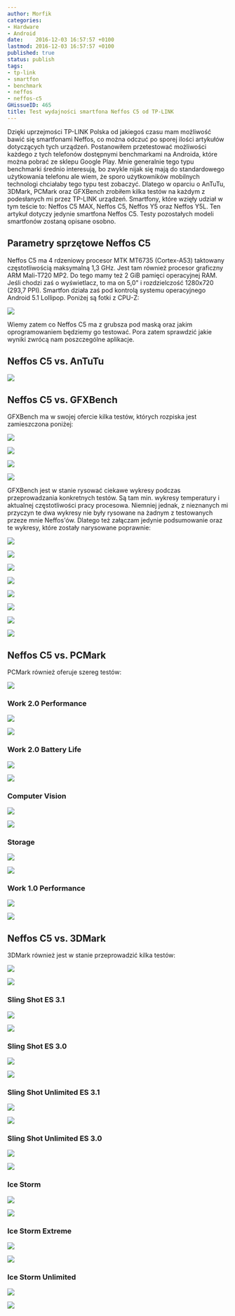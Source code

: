 ```yaml
---
author: Morfik
categories:
- Hardware
- Android
date:    2016-12-03 16:57:57 +0100
lastmod: 2016-12-03 16:57:57 +0100
published: true
status: publish
tags:
- tp-link
- smartfon
- benchmark
- neffos
- neffos-c5
GHissueID: 465
title: Test wydajności smartfona Neffos C5 od TP-LINK
---
```


Dzięki uprzejmości TP-LINK Polska od jakiegoś czasu mam możliwość bawić się smartfonami Neffos, co
można odczuć po sporej ilości artykułów dotyczących tych urządzeń. Postanowiłem przetestować
możliwości każdego z tych telefonów dostępnymi benchmarkami na Androida, które można pobrać ze
sklepu Google Play. Mnie generalnie tego typu benchmarki średnio interesują, bo zwykle nijak się
mają do standardowego użytkowania telefonu ale wiem, że sporo użytkowników mobilnych technologi
chciałaby tego typu test zobaczyć. Dlatego w oparciu o AnTuTu, 3DMark, PCMark oraz GFXBench zrobiłem
kilka testów na każdym z podesłanych mi przez TP-LINK urządzeń. Smartfony, które wzięły udział w tym
teście to: Neffos C5 MAX, Neffos C5, Neffos Y5 oraz Neffos Y5L. Ten artykuł dotyczy jedynie
smartfona Neffos C5. Testy pozostałych modeli smartfonów zostaną opisane osobno.

<!--more-->
## Parametry sprzętowe Neffos C5

Neffos C5 ma 4 rdzeniowy procesor MTK MT6735 (Cortex-A53) taktowany częstotliwością maksymalną 1,3
GHz. Jest tam również procesor graficzny ARM Mali-T720 MP2. Do tego mamy też 2 GiB pamięci
operacyjnej RAM. Jeśli chodzi zaś o wyświetlacz, to ma on 5,0" i rozdzielczość 1280x720 (293,7 PPI).
Smartfon działa zaś pod kontrolą systemu operacyjnego Android 5.1 Lollipop. Poniżej są fotki z
CPU-Z:

![](/img/2016/12/001.neffos-c5-benchmark-cpuz.png#huge)

Wiemy zatem co Neffos C5 ma z grubsza pod maską oraz jakim oprogramowaniem będziemy go testować.
Pora zatem sprawdzić jakie wyniki zwrócą nam poszczególne
aplikacje.

## Neffos C5 vs. AnTuTu

![](/img/2016/12/002.neffos-c5-benchmark-antutu.png#huge)

## Neffos C5 vs. GFXBench

GFXBench ma w swojej ofercie kilka testów, których rozpiska jest zamieszczona poniżej:

![](/img/2016/12/003.neffos-c5-benchmark-gfxbench-tests1.png#huge)

![](/img/2016/12/004.neffos-c5-benchmark-gfxbench-tests2.png#huge)

![](/img/2016/12/005.neffos-c5-benchmark-gfxbench-tests3.png#big)

![](/img/2016/12/006.neffos-c5-benchmark-gfxbench-tests4.png#big)

GFXBench jest w stanie rysować ciekawe wykresy podczas przeprowadzania konkretnych testów. Są tam
min. wykresy temperatury i aktualnej częstotliwości pracy procesowa. Niemniej jednak, z nieznanych
mi przyczyn te dwa wykresy nie były rysowane na żadnym z testowanych przeze mnie Neffos'ów. Dlatego
też załączam jedynie podsumowanie oraz te wykresy, które zostały narysowane poprawnie:

![](/img/2016/12/007.neffos-c5-benchmark-gfxbench-test.png#huge)

![](/img/2016/12/007-1.neffos-c5-benchmark-gfxbench-test1.png#big)

![](/img/2016/12/007-2.neffos-c5-benchmark-gfxbench-test2.png#big)

![](/img/2016/12/007-3.neffos-c5-benchmark-gfxbench-test3.png#big)

![](/img/2016/12/007-4.neffos-c5-benchmark-gfxbench-test4.png#big)

![](/img/2016/12/007-5.neffos-c5-benchmark-gfxbench-test5.png#big)

![](/img/2016/12/007-6.neffos-c5-benchmark-gfxbench-test6.png#big)

![](/img/2016/12/007-7.neffos-c5-benchmark-gfxbench-test7.png#medium)

## Neffos C5 vs. PCMark

PCMark również oferuje szereg testów:

![](/img/2016/12/008.neffos-c5-benchmark-pcmark-tests.png#huge)

### Work 2.0 Performance

![](/img/2016/12/009.neffos-c5-benchmark-work-performance-test1.png#medium)

![](/img/2016/12/009.neffos-c5-benchmark-work-performance-test2.png#huge)

### Work 2.0 Battery Life

![](/img/2016/12/009.neffos-c5-benchmark-battery-test1.png#medium)

![](/img/2016/12/009.neffos-c5-benchmark-battery-test2.png#huge)

### Computer Vision

![](/img/2016/12/010.neffos-c5-benchmark-computer-vision-test1.png#medium)

![](/img/2016/12/010.neffos-c5-benchmark-computer-vision-test2.png#huge)

### Storage

![](/img/2016/12/011.neffos-c5-benchmark-storage-test1.png#medium)

![](/img/2016/12/011.neffos-c5-benchmark-storage-test2.png#huge)

### Work 1.0 Performance

![](/img/2016/12/012.neffos-c5-benchmark-work-performance-1-test1.png#medium)

![](/img/2016/12/012.neffos-c5-benchmark-work-performance-1-test2.png#huge)

## Neffos C5 vs. 3DMark

3DMark również jest w stanie przeprowadzić kilka testów:

![](/img/2016/12/013.neffos-c5-benchmark-3dmark-tests1.png#huge)

![](/img/2016/12/013.neffos-c5-benchmark-3dmark-tests2.png#huge)

### Sling Shot ES 3.1

![](/img/2016/12/014.neffos-c5-benchmark-sling-shot-es-3-1-test1.png#medium)

![](/img/2016/12/014.neffos-c5-benchmark-sling-shot-es-3-1-test2.png#huge)

### Sling Shot ES 3.0

![](/img/2016/12/015.neffos-c5-benchmark-sling-shot-es-3-0-test1.png#medium)

![](/img/2016/12/015.neffos-c5-benchmark-sling-shot-es-3-0-test2.png#huge)

### Sling Shot Unlimited ES 3.1

![](/img/2016/12/016.neffos-c5-benchmark-sling-shot-unlimited-es-3-1-test1.png#medium)

![](/img/2016/12/016.neffos-c5-benchmark-sling-shot-unlimited-es-3-1-test2.png#huge)

### Sling Shot Unlimited ES 3.0

![](/img/2016/12/017.neffos-c5-benchmark-sling-shot-unlimited-es-3-0-test1.png#medium)

![](/img/2016/12/017.neffos-c5-benchmark-sling-shot-unlimited-es-3-0-test2.png#huge)

### Ice Storm

![](/img/2016/12/018.neffos-c5-benchmark-ice-storm-test1.png#medium)

![](/img/2016/12/018.neffos-c5-benchmark-ice-storm-test2.png#huge)

### Ice Storm Extreme

![](/img/2016/12/019.neffos-c5-benchmark-ice-storm-extreme-test1.png#medium)

![](/img/2016/12/019.neffos-c5-benchmark-ice-storm-extreme-test2.png#huge)

### Ice Storm Unlimited

![](/img/2016/12/020.neffos-c5-benchmark-ice-storm-unlimited-test1.png#medium)

![](/img/2016/12/020.neffos-c5-benchmark-ice-storm-unlimited-test2.png#huge)
